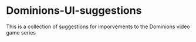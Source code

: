 # Dominions-UI-suggestions
This is a collection of suggestions for imporvements to the Dominions video game series
